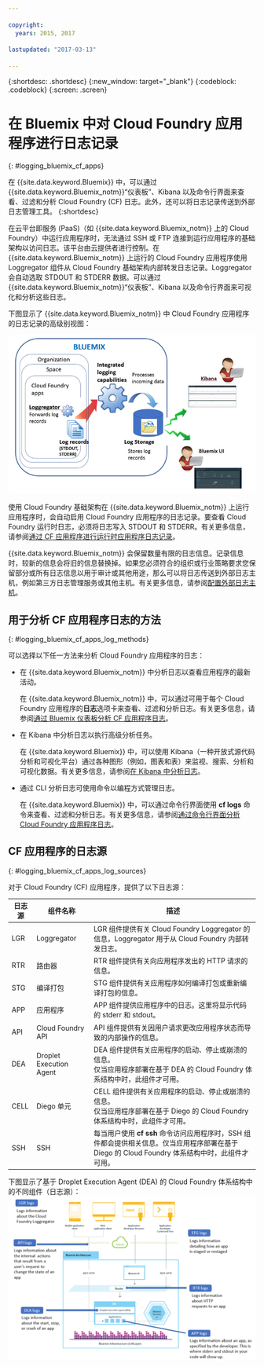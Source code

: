 ```yaml
---

copyright:
  years: 2015, 2017

lastupdated: "2017-03-13"

---
```



{:shortdesc: .shortdesc}
{:new_window: target="_blank"}
{:codeblock: .codeblock}
{:screen: .screen}

# 在 Bluemix 中对 Cloud Foundry 应用程序进行日志记录
{: #logging_bluemix_cf_apps}

在 {{site.data.keyword.Bluemix}} 中，可以通过 {{site.data.keyword.Bluemix_notm}}“仪表板”、Kibana 以及命令行界面来查看、过滤和分析 Cloud Foundry (CF) 日志。此外，还可以将日志记录传送到外部日志管理工具。
{:shortdesc}

在云平台即服务 (PaaS)（如 {{site.data.keyword.Bluemix_notm}} 上的 Cloud Foundry）中运行应用程序时，无法通过 SSH 或 FTP 连接到运行应用程序的基础架构以访问日志。该平台由云提供者进行控制。在 {{site.data.keyword.Bluemix_notm}} 上运行的 Cloud Foundry 应用程序使用 Loggregator 组件从 Cloud Foundry 基础架构内部转发日志记录。Loggregator 会自动选取 STDOUT 和 STDERR 数据。可以通过 {{site.data.keyword.Bluemix_notm}}“仪表板”、Kibana 以及命令行界面来可视化和分析这些日志。

下图显示了 {{site.data.keyword.Bluemix_notm}} 中 Cloud Foundry 应用程序的日志记录的高级别视图：

![CF 应用程序的高级别组件概览图](images/logging_cf_apps_ov.jpg "CF 应用程序的高级别组件概览图")
 
使用 Cloud Foundry 基础架构在 {{site.data.keyword.Bluemix_notm}} 上运行应用程序时，会自动启用 Cloud Foundry 应用程序的日志记录。要查看 Cloud Foundry 运行时日志，必须将日志写入 STDOUT 和 STDERR。有关更多信息，请参阅[通过 CF 应用程序进行运行时应用程序日志记录](cfapps/logging_writing_to_log_from_cf_app.html#logging_writing_to_log_from_cf_app)。

{{site.data.keyword.Bluemix_notm}} 会保留数量有限的日志信息。记录信息时，较新的信息会将旧的信息替换掉。如果您必须符合的组织或行业策略要求您保留部分或所有日志信息以用于审计或其他用途，那么可以将日志传送到外部日志主机，例如第三方日志管理服务或其他主机。有关更多信息，请参阅[配置外部日志主机](logging_view_external.html#viewing_logs_external)。

## 用于分析 CF 应用程序日志的方法
{: #logging_bluemix_cf_apps_log_methods}

可以选择以下任一方法来分析 Cloud Foundry 应用程序的日志：

* 在 {{site.data.keyword.Bluemix_notm}} 中分析日志以查看应用程序的最新活动。
    
    在 {{site.data.keyword.Bluemix_notm}} 中，可以通过可用于每个 Cloud Foundry 应用程序的**日志**选项卡来查看、过滤和分析日志。有关更多信息，请参阅[通过 Bluemix 仪表板分析 CF 应用程序日志](logging_view_dashboard.html#analyzing_logs_bmx_ui)。
    
* 在 Kibana 中分析日志以执行高级分析任务。
    
    在 {{site.data.keyword.Bluemix}} 中，可以使用 Kibana（一种开放式源代码分析和可视化平台）通过各种图形（例如，图表和表）来监视、搜索、分析和可视化数据。有关更多信息，请参阅[在 Kibana 中分析日志](kibana4/logging_analyzing_logs_Kibana.html#analyzing_logs_Kibana)。

* 通过 CLI 分析日志可使用命令以编程方式管理日志。
    
    在 {{site.data.keyword.Bluemix}} 中，可以通过命令行界面使用 **cf logs** 命令来查看、过滤和分析日志。有关更多信息，请参阅[通过命令行界面分析 Cloud Foundry 应用程序日志](logging_view_cli.html#analyzing_logs_cli)。


## CF 应用程序的日志源
{: #logging_bluemix_cf_apps_log_sources}

对于 Cloud Foundry (CF) 应用程序，提供了以下日志源：
    
| 日志源 | 组件名称 | 描述 | 
|------------|----------------|-------------|
| LGR | Loggregator | LGR 组件提供有关 Cloud Foundry Loggregator 的信息，Loggregator 用于从 Cloud Foundry 内部转发日志。 |
| RTR | 路由器 | RTR 组件提供有关向应用程序发出的 HTTP 请求的信息。 | 
| STG | 编译打包 | STG 组件提供有关应用程序如何编译打包或重新编译打包的信息。 | 
| APP | 应用程序 | APP 组件提供应用程序中的日志。这里将显示代码的 stderr 和 stdout。 | 
| API | Cloud Foundry API | API 组件提供有关因用户请求更改应用程序状态而导致的内部操作的信息。 | 
| DEA | Droplet Execution Agent | DEA 组件提供有关应用程序的启动、停止或崩溃的信息。<br> 仅当应用程序部署在基于 DEA 的 Cloud Foundry 体系结构中时，此组件才可用。 | 
| CELL | Diego 单元 | CELL 组件提供有关应用程序的启动、停止或崩溃的信息。<br> 仅当应用程序部署在基于 Diego 的 Cloud Foundry 体系结构中时，此组件才可用。|
| SSH | SSH | 每当用户使用 **cf ssh** 命令访问应用程序时，SSH 组件都会提供相关信息。仅当应用程序部署在基于 Diego 的 Cloud Foundry 体系结构中时，此组件才可用。 |


下图显示了基于 Droplet Execution Agent (DEA) 的 Cloud Foundry 体系结构中的不同组件（日志源）：![DEA 体系结构中的日志源。](images/logging_F1.png "基于 Droplet Execution Agent (DEA) 的 Cloud Foundry 体系结构中的组件（日志源）。")


